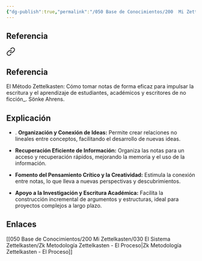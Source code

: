```yaml
---
{"dg-publish":true,"permalink":"/050 Base de Conocimientos/200  Mi Zettelkasten/030 El Sistema Zettelkasten/Zk Metodología Zettelkasten - Objetivos/","tags":["zettelkasten","proceso","metodología","zettels"]}
---
```


## Referencia

<div class="transclusion internal-embed is-loaded"><a class="markdown-embed-link" href="/050-base-de-conocimientos/200-mi-zettelkasten/030-el-sistema-zettelkasten/zk-lit-ahrens-2020-el-metodo-zettelkasten-como-tomar-notas-de-forma-eficaz-para-impulsar-la-escritura-y-el-aprendizaje-de-estudiantes-academicos-y-escritores-de-no-ficcion/#referencia" aria-label="Open link"><svg xmlns="http://www.w3.org/2000/svg" width="24" height="24" viewBox="0 0 24 24" fill="none" stroke="currentColor" stroke-width="2" stroke-linecap="round" stroke-linejoin="round" class="svg-icon lucide-link"><path d="M10 13a5 5 0 0 0 7.54.54l3-3a5 5 0 0 0-7.07-7.07l-1.72 1.71"></path><path d="M14 11a5 5 0 0 0-7.54-.54l-3 3a5 5 0 0 0 7.07 7.07l1.71-1.71"></path></svg></a><div class="markdown-embed">



## Referencia
El Método Zettelkasten: Cómo tomar notas de forma eficaz para impulsar la escritura y el aprendizaje de estudiantes, académicos y escritores de no ficción_. Sönke Ahrens.


</div></div>


## Explicación
- . **Organización y Conexión de Ideas:** Permite crear relaciones no lineales entre conceptos, facilitando el desarrollo de nuevas ideas.
 
-  **Recuperación Eficiente de Información:** Organiza las notas para un acceso y recuperación rápidos, mejorando la memoria y el uso de la información.

- **Fomento del Pensamiento Crítico y la Creatividad:** Estimula la conexión entre notas, lo que lleva a nuevas perspectivas y descubrimientos.

- **Apoyo a la Investigación y Escritura Académica:** Facilita la construcción incremental de argumentos y estructuras, ideal para proyectos complejos a largo plazo.

## Enlaces
[[050 Base de Conocimientos/200  Mi Zettelkasten/030 El Sistema Zettelkasten/Zk Metodología Zettelkasten - El Proceso\|Zk Metodología Zettelkasten - El Proceso]]

